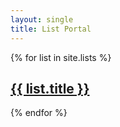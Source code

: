 ```yaml
---
layout: single
title: List Portal
---
```


{% for list in site.lists %}
<h2><a href="{{ list.url }}">{{ list.title }}</a></h2>
{% endfor %}



